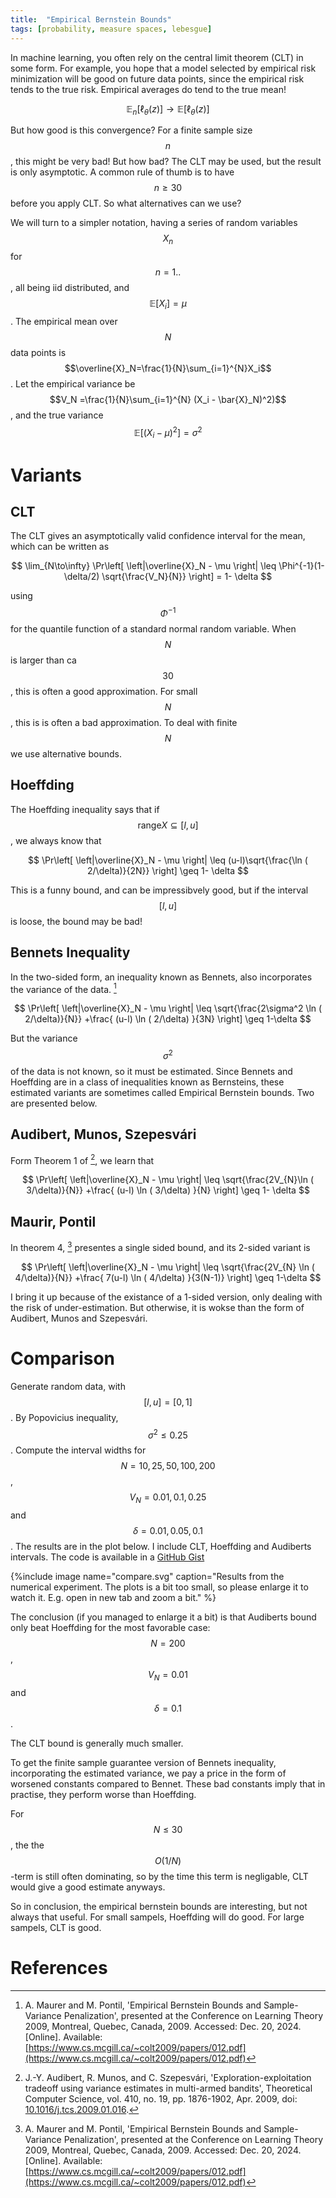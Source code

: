 ```yaml
---
title:  "Empirical Bernstein Bounds"
tags: [probability, measure spaces, lebesgue]
---
```


In machine learning, you often rely on the central limit theorem (CLT) in some form.
For example, you hope that a model selected by empirical risk minimization will be good on future data points, since the empirical risk tends to the true risk. 
Empirical averages do tend to the true mean!

$$ \mathbb{E}_n[\ell_\theta(z)] \to \mathbb{E}[\ell_\theta(z)] $$

But how good is this convergence? For a finite sample size $$n$$, this might be very bad! But how bad? The CLT may be used, but the result is only asymptotic.
A common rule of thumb is to have $$n\geq 30$$ before you apply CLT. So what alternatives can we use?

We will turn to a simpler notation, having a series of random variables $$X_n$$ for $$n=1..$$, all being iid distributed, and $$\mathbb{E}[X_i]=\mu$$. The empirical mean over $$N$$ data points is $$\overline{X}_N=\frac{1}{N}\sum_{i=1}^{N}X_i$$. Let the empirical variance be $$V_N =\frac{1}{N}\sum_{i=1}^{N} (X_i - \bar{X}_N)^2)$$, and the true variance $$\mathbb{E}[(X_i-\mu)^2]=\sigma^2$$

# Variants

## CLT

The CLT gives an asymptotically valid confidence interval for the mean, which can be written as

$$
 \lim_{N\to\infty} \Pr\left[ \left|\overline{X}_N - \mu \right| \leq \Phi^{-1}(1-\delta/2) \sqrt{\frac{V_N}{N}}  \right] = 1- \delta
$$

using $$\Phi^{-1}$$ for the quantile function of a standard normal random variable. When $$N$$ is larger than ca $$30$$, this is often a good approximation. For small $$N$$, this is is often a bad approximation. To deal with finite $$N$$ we use alternative bounds. 

## Hoeffding

The Hoeffding inequality says that if $$\text{range} X \subseteq [l,u]$$, we always know that

$$
 \Pr\left[ \left|\overline{X}_N - \mu \right| \leq (u-l)\sqrt{\frac{\ln ( 2/\delta)}{2N}}  \right] \geq 1- \delta
$$

This is a funny bound, and can be impressibvely good, but if the interval $$[l,u]$$ is loose, the bound may be bad!


## Bennets Inequality

In the two-sided form, an inequality known as Bennets, also incorporates the variance of the data. [^maurer] 

$$
 \Pr\left[ \left|\overline{X}_N - \mu \right| \leq \sqrt{\frac{2\sigma^2 \ln ( 2/\delta)}{N}} +\frac{ (u-l) \ln ( 2/\delta) }{3N}  \right] \geq 1-\delta
$$

But the variance $$\sigma^2$$ of the data is not known, so it must be estimated. Since Bennets and Hoeffding are in a class of inequalities known as Bernsteins, these estimated variants are sometimes called Empirical Bernstein bounds. Two are presented below.

## Audibert, Munos, Szepesvári

Form Theorem 1 of [^audibert], we learn that 

$$
 \Pr\left[ \left|\overline{X}_N - \mu \right| \leq \sqrt{\frac{2V_{N}\ln ( 3/\delta)}{N}} +\frac{ (u-l) \ln ( 3/\delta) }{N}  \right] \geq 1- \delta
$$

## Maurir, Pontil

In theorem 4, [^maurer] presentes a single sided bound, and its 2-sided variant is 

$$
 \Pr\left[ \left|\overline{X}_N - \mu \right| \leq \sqrt{\frac{2V_{N} \ln ( 4/\delta)}{N}} +\frac{ 7(u-l) \ln ( 4/\delta) }{3(N-1)}  \right] \geq 1-\delta
$$

I bring it up because of the existance of a 1-sided version, only dealing with the risk of under-estimation. But otherwise, it is wokse than the form of Audibert, Munos and Szepesvári.

# Comparison

Generate random data, with $$[l,u]=[0,1]$$. By Popovicius inequality, $$\sigma^2 \leq 0.25$$. Compute the interval widths for $$N=10, 25, 50, 100, 200$$, $$V_N=0.01, 0.1, 0.25$$ and $$\delta = 0.01, 0.05, 0.1$$. The results are in the plot below. I include CLT, Hoeffding and Audiberts intervals. The code is available in a [GitHub Gist](https://gist.github.com/el-hult/7bd7395c0a23480e82f811dd3bcf96cc)

{%include image name="compare.svg" caption="Results from the numerical experiment. The plots is a bit too small, so please enlarge it to watch it. E.g. open in new tab and zoom a bit." %}

The conclusion (if you managed to enlarge it a bit) is that Audiberts bound only beat Hoeffding for the most favorable case: $$N=200$$, $$V_N=0.01$$ and $$\delta=0.1$$.

The CLT bound is generally much smaller.

To get the finite sample guarantee version of Bennets inequality, incorporating the estimated variance, we pay a price in the form of worsened constants compared to Bennet. These bad constants imply that in practise, they perform worse than Hoeffding.

For $$N \leq 30$$, the the $$O(1/N)$$-term is still often dominating, so by the time this term is negligable, CLT would give a good estimate anyways.

So in conclusion, the empirical bernstein bounds are interesting, but not always that useful. For small sampels, Hoeffding will do good. For large sampels, CLT is good.



# References

[^audibert]:
    J.-Y. Audibert, R. Munos, and C. Szepesvári, 'Exploration-exploitation tradeoff using variance estimates in multi-armed bandits', Theoretical Computer Science, vol. 410, no. 19, pp. 1876-1902, Apr. 2009, doi: [10.1016/j.tcs.2009.01.016](https://dx.doi.org/10.1016/j.tcs.2009.01.016).

[^maurer]:
    A. Maurer and M. Pontil, 'Empirical Bernstein Bounds and Sample-Variance Penalization', presented at the Conference on Learning Theory 2009, Montreal, Quebec, Canada, 2009. Accessed: Dec. 20, 2024. [Online]. Available: [https://www.cs.mcgill.ca/~colt2009/papers/012.pdf](https://www.cs.mcgill.ca/~colt2009/papers/012.pdf)